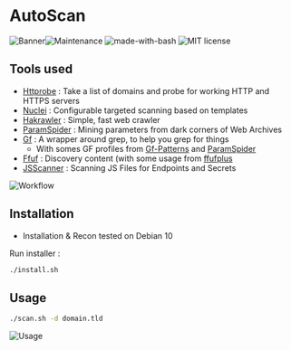 # AutoScan
![Banner](https://zupimages.net/up/20/16/xkuf.png)![Maintenance](https://img.shields.io/badge/Maintained%3F-yes-green.svg) ![made-with-bash](https://img.shields.io/badge/Made%20with-Bash-1f425f.svg)  ![MIT license](https://img.shields.io/badge/License-MIT-blue.svg)

## Tools used
- [Httprobe](https://github.com/tomnomnom/httprobe) : Take a list of domains and probe for working HTTP and HTTPS servers
- [Nuclei](https://github.com/projectdiscovery/nuclei) : Configurable targeted scanning based on templates
- [Hakrawler](https://github.com/hakluke/hakrawler) : Simple, fast web crawler
- [ParamSpider](https://github.com/devanshbatham/ParamSpider) : Mining parameters from dark corners of Web Archives
- [Gf](https://github.com/tomnomnom/gf) : A wrapper around grep, to help you grep for things
	- With somes GF profiles from [Gf-Patterns](https://github.com/1ndianl33t/Gf-Patterns) and [ParamSpider](https://github.com/devanshbatham/ParamSpider/tree/master/gf_profiles)
- [Ffuf](https://github.com/ffuf/ffuf) : Discovery content (with some usage from [ffufplus](https://github.com/dark-warlord14/ffufplus)
- [JSScanner](https://github.com/dark-warlord14/JSScanner) : Scanning JS Files for Endpoints and Secrets

![Workflow](https://zupimages.net/up/20/19/t490.png)

## Installation
- Installation & Recon tested on Debian 10

Run installer :
```bash
./install.sh
```

## Usage

```bash
./scan.sh -d domain.tld
```
![Usage](https://zupimages.net/up/20/19/ep9p.png)